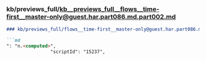 ### kb/previews_full/kb__previews_full__flows__time-first__master-only@guest.har.part086.md.part002.md

```md
### kb/previews_full/flows__time-first__master-only@guest.har.part086.md (part 002)

```md
": "n.<computed>",
                "scriptId": "15237",
       
```

```

```
